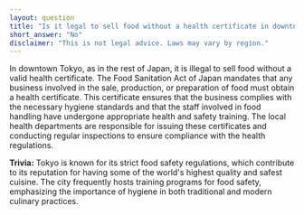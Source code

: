 ```yaml
---
layout: question
title: "Is it legal to sell food without a health certificate in downtown Tokyo?"
short_answer: "No"
disclaimer: "This is not legal advice. Laws may vary by region."
---
```


In downtown Tokyo, as in the rest of Japan, it is illegal to sell food without a valid health certificate. The Food Sanitation Act of Japan mandates that any business involved in the sale, production, or preparation of food must obtain a health certificate. This certificate ensures that the business complies with the necessary hygiene standards and that the staff involved in food handling have undergone appropriate health and safety training. The local health departments are responsible for issuing these certificates and conducting regular inspections to ensure compliance with the health regulations.

**Trivia:** Tokyo is known for its strict food safety regulations, which contribute to its reputation for having some of the world's highest quality and safest cuisine. The city frequently hosts training programs for food safety, emphasizing the importance of hygiene in both traditional and modern culinary practices.
